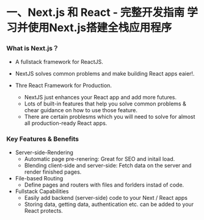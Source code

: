 # 一、Next.js 和 React - 完整开发指南 学习并使用Next.js搭建全栈应用程序

### What is Next.js？

- A fullstack framework for ReactJS.

- NextJS solves common problems and make building React apps eaier!.
- Thre React Framework for Production.
  - NextJS just enhances your React app and add more futures.
  - Lots of built-in features that help you solve common problems & chear guidance on how to use those feature.
  - There are certain problesms which you will need to solve for almost all production-ready React apps.

### Key Features & Benefits

- Server-side-Rendering
  - Automatic page pre-renering: Great for SEO and initail load.
  - Blending client-side and server-side: Fetch data on the server and render finished pages.
- File-based Routing
  - Define pages and routers with files and forlders instad of code.
- Fullstack Capabilities
  - Easily add backend (server-side) code to your Next / React apps
  - Storing data, getting data, authentication etc. can be added to your React protects.